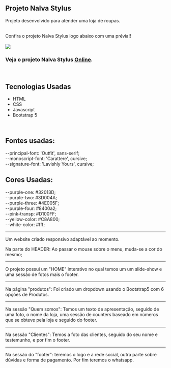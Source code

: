 ## Projeto Nalva Stylus 

Projeto desenvolvido para atender uma loja de roupas.

<br>
Confira o projeto Nalva Stylus logo abaixo com uma prévia!!<br><br>
<img src="assets/images/sizesite_nalva.jpg" width:100%>

### Veja o projeto Nalva Stylus <a href="https://projeto-nalva-stylus.vercel.app/">Online</a>.

<br>

## Tecnologias Usadas
- HTML
- CSS
- Javascript
- Bootstrap 5
<br>

## Fontes usadas:
--principal-font: 'Outfit', sans-serif;<br>
--monoscript-font: 'Carattere', cursive;<br>
--signature-font: 'Lavishly Yours', cursive;
<br>

## Cores Usadas:

--purple-one: #32013D;<br>
--purple-two: #3D004A;<br>
--purple-three: #4E005F;<br>
--purple-four: #8400a2;<br>
--pink-transp: #D100FF;<br>
--yellow-color: #C8A800;<br>
--white-color: #fff;<br>


<hr>

Um website criado responsivo adaptável ao momento.

Na parte do HEADER:  Ao passar o mouse sobre o menu, muda-se a cor do mesmo;
<hr>
O projeto possui um "HOME" interativo no qual temos um um slide-show e uma sessão de fotos mais o footer.
<hr>
Na página "produtos": Foi criado um dropdown usando o Bootstrap5 com 6 opções de Produtos.
<hr>

Na sessão "Quem somos": Temos um texto de apresentação, seguido de uma foto, o nome da loja, uma sessão de counters baseado em números que se obteve pela loja e seguido do footer.
<hr>
Na sessão "Clientes": Temos a foto das clientes, seguido do seu nome e testemunho, e por fim o footer.
<hr>
Na sessão do "footer": teremos o logo e a rede social, outra parte sobre dúvidas e forma de pagamento. Por fim teremos o whatsapp.
